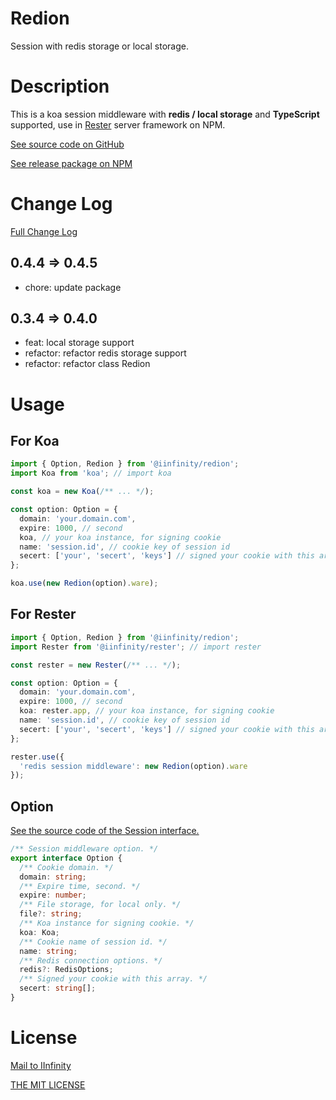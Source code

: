 # Redion

Session with redis storage or local storage.

# Description

This is a koa session middleware with **redis / local storage** and **TypeScript** supported, use in [Rester](https://www.npmjs.com/package/@iinfinity/rester) server framework on NPM.

[See source code on GitHub](https://github.com/DevinDon/redion)

[See release package on NPM](https://www.npmjs.com/package/@iinfinity/redion)

# Change Log

[Full Change Log](https://github.com/DevinDon/redion/blob/master/docs/CHANGELOG.md)

## 0.4.4 => 0.4.5

- chore: update package

## 0.3.4 => 0.4.0

- feat: local storage support
- refactor: refactor redis storage support
- refactor: refactor class Redion

# Usage

## For Koa

```typescript
import { Option, Redion } from '@iinfinity/redion';
import Koa from 'koa'; // import koa

const koa = new Koa(/** ... */);

const option: Option = {
  domain: 'your.domain.com',
  expire: 1000, // second
  koa, // your koa instance, for signing cookie
  name: 'session.id', // cookie key of session id
  secert: ['your', 'secert', 'keys'] // signed your cookie with this array
};

koa.use(new Redion(option).ware);
```

## For Rester

```typescript
import { Option, Redion } from '@iinfinity/redion';
import Rester from '@iinfinity/rester'; // import rester

const rester = new Rester(/** ... */);

const option: Option = {
  domain: 'your.domain.com',
  expire: 1000, // second
  koa: rester.app, // your koa instance, for signing cookie
  name: 'session.id', // cookie key of session id
  secert: ['your', 'secert', 'keys'] // signed your cookie with this array
};

rester.use({
  'redis session middleware': new Redion(option).ware
});
```

## Option

[See the source code of the Session interface.](https://github.com/DevinDon/redion/blob/master/src/main/@types/index.ts)

```typescript
/** Session middleware option. */
export interface Option {
  /** Cookie domain. */
  domain: string;
  /** Expire time, second. */
  expire: number;
  /** File storage, for local only. */
  file?: string;
  /** Koa instance for signing cookie. */
  koa: Koa;
  /** Cookie name of session id. */
  name: string;
  /** Redis connection options. */
  redis?: RedisOptions;
  /** Signed your cookie with this array. */
  secert: string[];
}
```

# License

[Mail to IInfinity](mailto:I.INF@Outlook.com)

[THE MIT LICENSE](https://github.com/DevinDon/redion/blob/master/LICENSE)
